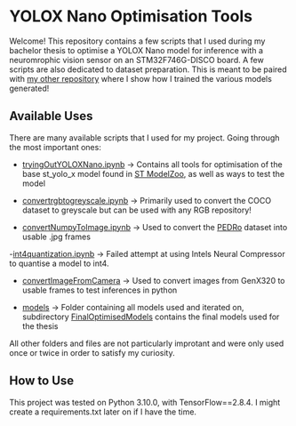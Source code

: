 # YOLOX Nano Optimisation Tools
Welcome! This repository contains a few scripts that I used during my bachelor thesis to optimise a YOLOX Nano model for inference with a neuromrophic vision sensor on an STM32F746G-DISCO board. A few scripts are also dedicated to dataset preparation. This is meant to be paired with [my other repository](https://github.com/piergatt/stm32ai-modelzoo-services-generalised_object_detection) where I show how I trained the various models generated!

## Available Uses
There are many available scripts that I used for my project. Going through the most important ones:

- [tryingOutYOLOXNano.ipynb](tryingOutYOLOXNano.ipynb) &rarr; Contains all tools for optimisation of the base st_yolo_x model found in [ST ModelZoo](https://github.com/STMicroelectronics/stm32ai-modelzoo), as well as ways to test the model

- [convertrgbtogreyscale.ipynb](convertrgbtogreyscale.ipynb) &rarr; Primarily used to convert the COCO dataset to greyscale but can be used with any RGB repository!

- [convertNumpyToImage.ipynb](convertNumpyToImage.ipynb) &rarr; Used to convert the [PEDRo](https://github.com/SSIGPRO/PEDRo-Event-Based-Dataset) dataset into usable .jpg frames

-[int4quantization.ipynb](int4quantization.ipynb) &rarr; Failed attempt at using Intels Neural Compressor to quantise a model to int4.

- [convertImageFromCamera](convertImageFromCamera) &rarr; Used to convert images from GenX320 to usable frames to test inferences in python

- [models](models) &rarr; Folder containing all models used and iterated on, subdirectory [FinalOptimisedModels](models/FinalOptimisedModels/) contains the final models used for the thesis

All other folders and files are not particularly improtant and were only used once or twice in order to satisfy my curiosity.

## How to Use

This project was tested on Python 3.10.0, with TensorFlow==2.8.4. I might create a requirements.txt later on if I have the time.